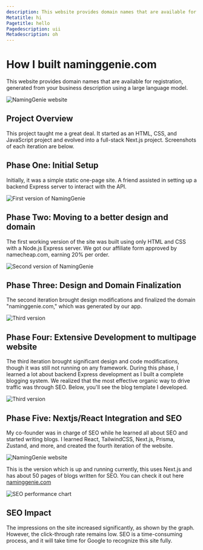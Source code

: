 ```yaml
---
description: This website provides domain names that are available for registration, generated from your business description using a large language model.
Metatitle: hi
Pagetitle: hello
Pagedescription: uii
Metadescription: oh
---
```


# How I built naminggenie.com

This website provides domain names that are available for registration, generated from your business description using a large language model.

![NamingGenie website](/naminggenie.webp)

## Project Overview

This project taught me a great deal. It started as an HTML, CSS, and JavaScript project and evolved into a full-stack Next.js project. Screenshots of each iteration are below.

## Phase One: Initial Setup

Initially, it was a simple static one-page site. A friend assisted in setting up a backend Express server to interact with the API.

![First version of NamingGenie](/dominator.webp)

## Phase Two: Moving to a better design and domain

The first working version of the site was built using only HTML and CSS with a Node.js Express server. We got our affiliate form approved by namecheap.com, earning 20% per order.

![Second version of NamingGenie](/naming.webp)

## Phase Three: Design and Domain Finalization

The second iteration brought design modifications and finalized the domain "naminggenie.com," which was generated by our app.

![Third version](/three-blog-3.webp)

## Phase Four: Extensive Development to multipage website

The third iteration brought significant design and code modifications, though it was still not running on any framework. During this phase, I learned a lot about backend Express development as I built a complete blogging system. We realized that the most effective organic way to drive traffic was through SEO. Below, you'll see the blog template I developed.

![Third version](/three-blog-1.webp)

## Phase Five: Nextjs/React Integration and SEO

My co-founder was in charge of SEO while he learned all about SEO and started writing blogs. I learned React, TailwindCSS, Next.js, Prisma, Zustand, and more, and created the fourth iteration of the website.

![NamingGenie website](/naminggenie.webp)

This is the version which is up and running currently, this uses Next.js and has about 50 pages of blogs written for SEO. You can check it out here [naminggenie.com](https://www.naminggenie.com/)

![SEO performance chart](/seoperformance.webp)

## SEO Impact

The impressions on the site increased significantly, as shown by the graph. However, the click-through rate remains low. SEO is a time-consuming process, and it will take time for Google to recognize this site fully.

